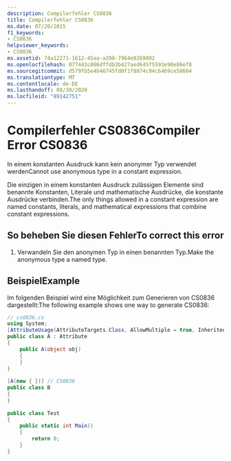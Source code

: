 ```yaml
---
description: Compilerfehler CS0836
title: Compilerfehler CS0836
ms.date: 07/20/2015
f1_keywords:
- CS0836
helpviewer_keywords:
- CS0836
ms.assetid: 74a12271-1612-45aa-a398-7964e0269892
ms.openlocfilehash: 077443c886dffdb3b427aed645f5593e90e86ef8
ms.sourcegitcommit: d579fb5e4b46745fd0f1f8874c94c6469ce58604
ms.translationtype: MT
ms.contentlocale: de-DE
ms.lasthandoff: 08/30/2020
ms.locfileid: "89142751"
---
```

# <a name="compiler-error-cs0836"></a><span data-ttu-id="ebc96-103">Compilerfehler CS0836</span><span class="sxs-lookup"><span data-stu-id="ebc96-103">Compiler Error CS0836</span></span>
<span data-ttu-id="ebc96-104">In einem konstanten Ausdruck kann kein anonymer Typ verwendet werden</span><span class="sxs-lookup"><span data-stu-id="ebc96-104">Cannot use anonymous type in a constant expression.</span></span>  
  
 <span data-ttu-id="ebc96-105">Die einzigen in einem konstanten Ausdruck zulässigen Elemente sind benannte Konstanten, Literale und mathematische Ausdrücke, die konstante Ausdrücke verbinden.</span><span class="sxs-lookup"><span data-stu-id="ebc96-105">The only things allowed in a constant expression are named constants, literals, and mathematical expressions that combine constant expressions.</span></span>  
  
## <a name="to-correct-this-error"></a><span data-ttu-id="ebc96-106">So beheben Sie diesen Fehler</span><span class="sxs-lookup"><span data-stu-id="ebc96-106">To correct this error</span></span>  
  
1. <span data-ttu-id="ebc96-107">Verwandeln Sie den anonymen Typ in einen benannten Typ.</span><span class="sxs-lookup"><span data-stu-id="ebc96-107">Make the anonymous type a named type.</span></span>  
  
## <a name="example"></a><span data-ttu-id="ebc96-108">Beispiel</span><span class="sxs-lookup"><span data-stu-id="ebc96-108">Example</span></span>  
 <span data-ttu-id="ebc96-109">Im folgenden Beispiel wird eine Möglichkeit zum Generieren von CS0836 dargestellt:</span><span class="sxs-lookup"><span data-stu-id="ebc96-109">The following example shows one way to generate CS0836:</span></span>  
  
```csharp  
// cs0836.cs  
using System;  
[AttributeUsage(AttributeTargets.Class, AllowMultiple = true, Inherited = false)]  
public class A : Attribute  
{  
    public A(object obj)  
    {  
    }  
}  
  
[A(new { })] // CS0836  
public class B  
{  
}  
  
public class Test  
{  
    public static int Main()  
    {
        return 0;  
    }  
}  
```
